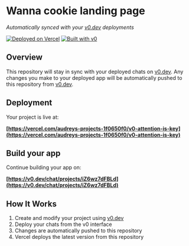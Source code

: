 # Wanna cookie landing page

*Automatically synced with your [v0.dev](https://v0.dev) deployments*

[![Deployed on Vercel](https://img.shields.io/badge/Deployed%20on-Vercel-black?style=for-the-badge&logo=vercel)](https://vercel.com/audreys-projects-1f0650f0/v0-attention-is-key)
[![Built with v0](https://img.shields.io/badge/Built%20with-v0.dev-black?style=for-the-badge)](https://v0.dev/chat/projects/iZ6wz7dFBLd)

## Overview

This repository will stay in sync with your deployed chats on [v0.dev](https://v0.dev).
Any changes you make to your deployed app will be automatically pushed to this repository from [v0.dev](https://v0.dev).

## Deployment

Your project is live at:

**[https://vercel.com/audreys-projects-1f0650f0/v0-attention-is-key](https://vercel.com/audreys-projects-1f0650f0/v0-attention-is-key)**

## Build your app

Continue building your app on:

**[https://v0.dev/chat/projects/iZ6wz7dFBLd](https://v0.dev/chat/projects/iZ6wz7dFBLd)**

## How It Works

1. Create and modify your project using [v0.dev](https://v0.dev)
2. Deploy your chats from the v0 interface
3. Changes are automatically pushed to this repository
4. Vercel deploys the latest version from this repository